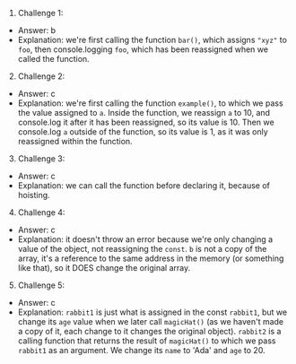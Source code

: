 1. Challenge 1:
  - Answer: b
  - Explanation: we're first calling the function ```bar()```, which assigns ```"xyz"``` to ```foo```, then console.logging ```foo```, which has been reassigned when we called the function.

2. Challenge 2:
  - Answer: c
  - Explanation: we're first calling the function ```example()```, to which we pass the value assigned to ```a```. Inside the function, we reassign ```a``` to 10, and console.log it after it has been reassigned, so its value is 10. Then we console.log ```a``` outside of the function, so its value is 1, as it was only reassigned within the function.

3. Challenge 3:
  - Answer: c
  - Explanation: we can call the function before declaring it, because of hoisting.

4. Challenge 4:
  - Answer: c
  - Explanation: it doesn't throw an error because we're only changing a value of the object, not reassigning the ```const```. ```b``` is not a copy of the array, it's a reference to the same address in the memory (or something like that), so it DOES change the original array.

5. Challenge 5:
  - Answer: c
  - Explanation: ```rabbit1``` is just what is assigned in the const ```rabbit1```, but we change its ```age``` value when we later call ```magicHat()``` (as we haven't made a copy of it, each change to it changes the original object). ```rabbit2``` is a calling function that returns the result of ```magicHat()``` to which we pass ```rabbit1``` as an argument. We change its ```name``` to 'Ada' and ```age``` to 20.